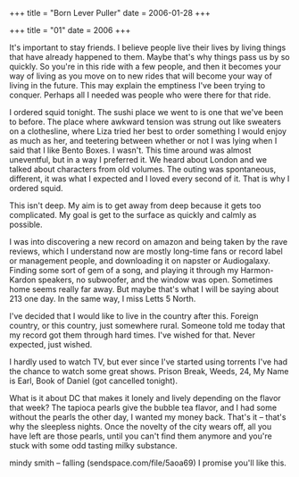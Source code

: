 +++
title = "Born Lever Puller"
date = 2006-01-28
+++

+++
title = "01"
date = 2006
+++

It's important to stay friends. I believe people live their lives by living things that have already happened to them. Maybe that's why things pass us by so quickly. So you're in this ride with a few people, and then it becomes your way of living as you move on to new rides that will become your way of living in the future. This may explain the emptiness I've been trying to conquer. Perhaps all I needed was people who were there for that ride.

I ordered squid tonight. The sushi place we went to is one that we've been to before. The place where awkward tension was strung out like sweaters on a clothesline, where Liza tried her best to order something I would enjoy as much as her, and teetering between whether or not I was lying when I said that I like Bento Boxes. I wasn't. This time around was almost uneventful, but in a way I preferred it. We heard about London and we talked about characters from old volumes. The outing was spontaneous, different, it was what I expected and I loved every second of it. That is why I ordered squid.

This isn't deep. My aim is to get away from deep because it gets too complicated. My goal is get to the surface as quickly and calmly as possible.

I was into discovering a new record on amazon and being taken by the rave reviews, which I understand now are mostly long-time fans or record label or management people, and downloading it on napster or Audiogalaxy. Finding some sort of gem of a song, and playing it through my Harmon-Kardon speakers, no subwoofer, and the window was open. Sometimes home seems really far away. But maybe that's what I will be saying about 213 one day. In the same way, I miss Letts 5 North.

I've decided that I would like to live in the country after this. Foreign country, or this country, just somewhere rural. Someone told me today that my record got them through hard times. I've wished for that. Never expected, just wished.

I hardly used to watch TV, but ever since I've started using torrents I've had the chance to watch some great shows. Prison Break, Weeds, 24, My Name is Earl, Book of Daniel (got cancelled tonight).

What is it about DC that makes it lonely and lively depending on the flavor that week? The tapioca pearls give the bubble tea flavor, and I had some without the pearls the other day, I wanted my money back. That's it &#8211; that's why the sleepless nights. Once the novelty of the city wears off, all you have left are those pearls, until you can't find them anymore and you're stuck with some odd tasting milky substance.

mindy smith &#8211; falling (sendspace.com/file/5aoa69) I promise you'll like this.